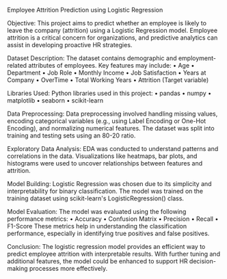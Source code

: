Employee Attrition Prediction using Logistic Regression

Objective:
This project aims to predict whether an employee is likely to leave the company (attrition) using a Logistic Regression model. Employee attrition is a critical concern for organizations, and predictive analytics can assist in developing proactive HR strategies.

Dataset Description:
The dataset contains demographic and employment-related attributes of employees.
Key features may include:
•	Age
•	Department
•	Job Role
•	Monthly Income
•	Job Satisfaction
•	Years at Company
•	OverTime
•	Total Working Years
•	Attrition (Target variable)

Libraries Used:
Python libraries used in this project:
•	pandas
•	numpy
•	matplotlib
•	seaborn
•	scikit-learn

Data Preprocessing:
Data preprocessing involved handling missing values, encoding categorical variables (e.g., using Label Encoding or One-Hot Encoding), and normalizing numerical features. The dataset was split into training and testing sets using an 80-20 ratio.

Exploratory Data Analysis:
EDA was conducted to understand patterns and correlations in the data.
Visualizations like heatmaps, bar plots, and histograms were used to uncover relationships between features and attrition.

Model Building:
Logistic Regression was chosen due to its simplicity and interpretability for binary classification. The model was trained on the training dataset using scikit-learn's LogisticRegression() class.

Model Evaluation:
The model was evaluated using the following performance metrics:
•	Accuracy
•	Confusion Matrix
•	Precision
•	Recall
•	F1-Score
These metrics help in understanding the classification performance, especially in identifying true positives and false positives.

Conclusion:
The logistic regression model provides an efficient way to predict employee attrition with interpretable results. With further tuning and additional features, the model could be enhanced to support HR decision-making processes more effectively.
